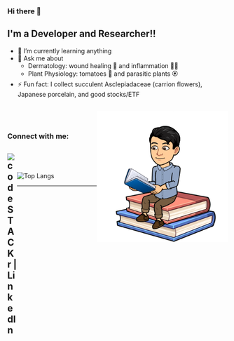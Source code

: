 ### Hi there 👋

<!--
**jql2021/jql2021** is a ✨ _special_ ✨ repository because its `README.md` (this file) appears on your GitHub profile.

Here are some ideas to get you started:

- 🔭 I’m currently working on ...
- 👯 I’m looking to collaborate on ...
- 🤔 I’m looking for help with ...
- 📫 How to reach me: ...
- 😄 Pronouns: ...

-->

## I'm a Developer and Researcher!!
- 🌱 I’m currently learning anything
- 💬 Ask me about 
	- Dermatology: wound healing :knife: and inflammation :man_health_worker:
	- Plant Physiology: tomatoes :tomato: and parasitic plants :rosette:
- ⚡ Fun fact: I collect succulent Asclepiadaceae (carrion flowers), Japanese porcelain, and good stocks/ETF
	
<img src="https://github.com/jql2021/jql2021/blob/main/IMG_7292.PNG" 
     align="right"
     style="height:300px;
	    width:auto"/>
<br />
---

### Connect with me:
[<img align="left" alt="codeSTACKr | LinkedIn" width="22px" src="https://cdn.jsdelivr.net/npm/simple-icons@v3/icons/linkedin.svg" />][linkedin]
<br />
---

![Top Langs](https://github-readme-stats.vercel.app/api/top-langs/?username=junqilu)

---

[linkedin]: https://www.linkedin.com/in/junqi-lu/


